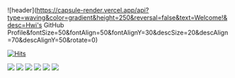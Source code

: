 ![header](https://capsule-render.vercel.app/api?type=waving&color=gradient&height=250&reversal=false&text=Welcome!&desc=Hwi's GitHub Profile&fontSize=50&fontAlign=50&fontAlignY=30&descSize=20&descAlign=70&descAlignY=50&rotate=0)

[![Hits](https://hits.seeyoufarm.com/api/count/incr/badge.svg?url=https%3A%2F%2Fgithub.com%2F0530hwi%2Fhit-counter&count_bg=%231E330F&title_bg=%23506796&icon=&icon_color=%23FAFAFA&title=hits&edge_flat=false)](https://hits.seeyoufarm.com)

<img src="https://img.shields.io/badge/python-white?style=appveyor&logo=python&logoColor=3776AB"> <img src="https://img.shields.io/badge/github-sucess?style=appveyor&logo=github&logoColor=181717"> <img src="https://img.shields.io/badge/R-9cf?style=appveyor&logo=R&logoColor=276DC3"> <img src="https://img.shields.io/badge/MySQL-lightgrey?style=appveyor&logo=MySQL&logoColor=4479A1"> <img src="https://img.shields.io/badge/Instagram-black?style=appveyor&logo=Instagram&logoColor=E4405F"> <img src="https://img.shields.io/badge/Gmail-black?style=appveyor&logo=Gmail&logoColor=EA4335">

<!--
**0530hwi/0530hwi** is a ✨ _special_ ✨ repository because its `README.md` (this file) appears on your GitHub profile.

Here are some ideas to get you started:

- 🔭 I’m currently working on ...
- 🌱 I’m currently learning ...
- 👯 I’m looking to collaborate on ...
- 🤔 I’m looking for help with ...
- 💬 Ask me about ...
- 📫 How to reach me: ...
- 😄 Pronouns: ...
- ⚡ Fun fact: ...
-->
